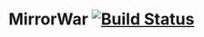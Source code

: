 # MirrorWar [![Build Status](https://travis-ci.org/TheKK/MirrorWar.svg?branch=ci)](https://travis-ci.org/TheKK/MirrorWar)

